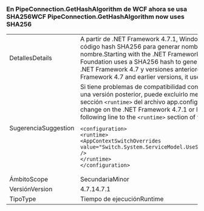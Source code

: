 ### <a name="wcf-pipeconnectiongethashalgorithm-now-uses-sha256"></a><span data-ttu-id="896b5-101">En PipeConnection.GetHashAlgorithm de WCF ahora se usa SHA256</span><span class="sxs-lookup"><span data-stu-id="896b5-101">WCF PipeConnection.GetHashAlgorithm now uses SHA256</span></span>

|   |   |
|---|---|
|<span data-ttu-id="896b5-102">Detalles</span><span class="sxs-lookup"><span data-stu-id="896b5-102">Details</span></span>|<span data-ttu-id="896b5-103">A partir de .NET Framework 4.7.1, Windows Communication Foundation usa un código hash SHA256 para generar nombres aleatorios para las canalizaciones con nombre.</span><span class="sxs-lookup"><span data-stu-id="896b5-103">Starting with the .NET Framework 4.7.1, Windows Communication Foundation uses a SHA256 hash to generate random names for named pipes.</span></span> <span data-ttu-id="896b5-104">En .NET Framework 4.7 y versiones anteriores, usaba un hash SHA1.</span><span class="sxs-lookup"><span data-stu-id="896b5-104">In the .NET Framework 4.7 and earlier versions, it used a SHA1 hash.</span></span>|
|<span data-ttu-id="896b5-105">Sugerencia</span><span class="sxs-lookup"><span data-stu-id="896b5-105">Suggestion</span></span>|<span data-ttu-id="896b5-106">Si tiene problemas de compatibilidad con este cambio en .NET Framework 4.7.1 o una versión posterior, puede excluirlo mediante la adición de la línea siguiente a la sección <code>&lt;runtime&gt;</code> del archivo app.config:</span><span class="sxs-lookup"><span data-stu-id="896b5-106">If you run into compatibility issue with this change on the .NET Framework 4.7.1 or later, you can opt-out it by adding the following line to the <code>&lt;runtime&gt;</code> section of your app.config file:</span></span><pre><code class="language-xml">&lt;configuration&gt;&#13;&#10;&lt;runtime&gt;&#13;&#10;&lt;AppContextSwitchOverrides value=&quot;Switch.System.ServiceModel.UseSha1InPipeConnectionGetHashAlgorithm=true&quot; /&gt;&#13;&#10;&lt;/runtime&gt;&#13;&#10;&lt;/configuration&gt;&#13;&#10;</code></pre>|
|<span data-ttu-id="896b5-107">Ámbito</span><span class="sxs-lookup"><span data-stu-id="896b5-107">Scope</span></span>|<span data-ttu-id="896b5-108">Secundaria</span><span class="sxs-lookup"><span data-stu-id="896b5-108">Minor</span></span>|
|<span data-ttu-id="896b5-109">Versión</span><span class="sxs-lookup"><span data-stu-id="896b5-109">Version</span></span>|<span data-ttu-id="896b5-110">4.7.1</span><span class="sxs-lookup"><span data-stu-id="896b5-110">4.7.1</span></span>|
|<span data-ttu-id="896b5-111">Tipo</span><span class="sxs-lookup"><span data-stu-id="896b5-111">Type</span></span>|<span data-ttu-id="896b5-112">Tiempo de ejecución</span><span class="sxs-lookup"><span data-stu-id="896b5-112">Runtime</span></span>|

